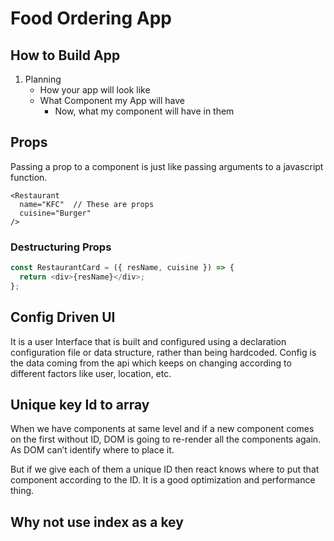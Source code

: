 # Food Ordering App

## How to Build App

1. Planning
   - How your app will look like
   - What Component my App will have
     - Now, what my component will have in them

## Props

Passing a prop to a component is just like passing arguments to a javascript function.

```react
<Restaurant
  name="KFC"  // These are props
  cuisine="Burger"
/>
```

### Destructuring Props

```js
const RestaurantCard = ({ resName, cuisine }) => {
  return <div>{resName}</div>;
};
```

## Config Driven UI

It is a user Interface that is built and configured using a
declaration configuration file or data structure, rather than
being hardcoded.
Config is the data coming from the api which keeps on changing
according to different factors like user, location, etc.

## Unique key Id to array

When we have components at same level and if a new component
comes on the first without ID, DOM is going to re-render all the
components again. As DOM can’t identify where to place it.

But if we give each of them a unique ID then react knows where
to put that component according to the ID. It is a good
optimization and performance thing.

## Why not use index as a key
